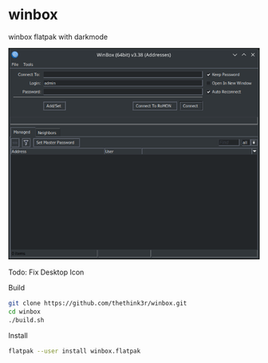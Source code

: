 # winbox
winbox flatpak with darkmode

![Screenshot](Screenshot.png?raw=true "Screenshot")

Todo: Fix Desktop Icon

Build
```bash
git clone https://github.com/thethink3r/winbox.git
cd winbox
./build.sh
```

Install
```bash
flatpak --user install winbox.flatpak
```


